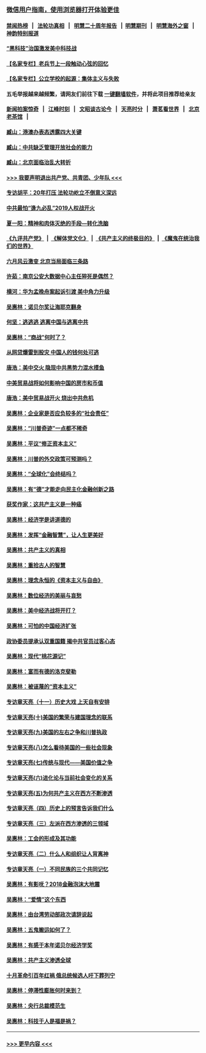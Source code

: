### [微信用户指南，使用浏览器打开体验更佳](https://github.com/gfw-breaker/banned-news1/blob/master/indexes/wechat-guide.md?t=0)
#### [禁闻热榜](热点新闻.md?t=0)  &nbsp;&nbsp;|&nbsp;&nbsp; [法轮功真相](https://github.com/gfw-breaker/truth/blob/master/README.md?t=0) &nbsp;&nbsp;|&nbsp;&nbsp; [明慧二十周年报告](https://github.com/gfw-breaker/mh-reports/blob/master/README.md?t=0) &nbsp;&nbsp;|&nbsp;&nbsp;[明慧期刊](https://github.com/gfw-breaker/mh-qikan) &nbsp;&nbsp;|&nbsp;&nbsp; [明慧海外之窗](https://github.com/gfw-breaker/mh-news/blob/master/README.md?t=0) &nbsp;&nbsp;|&nbsp;&nbsp; [神韵特别报道](https://github.com/gfw-breaker/mh-news/blob/master/shenyun.md?t=0)
#### [“黑科技”治国激发美中科技战](../pages/nsc423/n11638056.md?t=02050144) 
#### [【名家专栏】老兵节上一段触动心弦的回忆](../pages/nsc423/n11646016.md?t=02050144) 
#### [【名家专栏】公立学校的起源：集体主义与失败](../pages/nsc423/n11601833.md?t=02050144) 
#### 五毛举报越来越频繁，请网友们前往下载 [一键翻墙软件](https://github.com/gfw-breaker/ssr-accounts)，并将此项目推荐给亲友
#### [新闻拍案惊奇](https://github.com/gfw-breaker/banned-news1/blob/master/pages/link4.md) &nbsp;&nbsp;|&nbsp;&nbsp; [江峰时刻](https://github.com/gfw-breaker/banned-news1/blob/master/pages/link4.md) &nbsp;&nbsp;|&nbsp;&nbsp; [文昭谈古论今](https://github.com/gfw-breaker/banned-news1/blob/master/pages/link4.md) &nbsp;&nbsp;|&nbsp;&nbsp; [天亮时分](https://github.com/gfw-breaker/banned-news1/blob/master/pages/link4.md) &nbsp;&nbsp;|&nbsp;&nbsp; [萧茗看世界](https://github.com/gfw-breaker/banned-news1/blob/master/pages/link4.md) &nbsp;&nbsp;|&nbsp;&nbsp; [北京老茶馆](https://github.com/gfw-breaker/banned-news1/blob/master/pages/link4.md) &nbsp;&nbsp;|&nbsp;&nbsp; 
#### [臧山：港澳办表态透露四大关键](../pages/nsc423/n11421628.md?t=02050144) 
#### [臧山：中共缺乏管理开放社会的能力](../pages/nsc423/n11407457.md?t=02050144) 
#### [臧山：北京面临治乱大转折](../pages/nsc423/n11406895.md?t=02050144) 
#### [>>> 我要声明退出共产党、共青团、少年队 <<<](https://github.com/begood0513/goodnews/blob/master/quit/letter.md) 
#### [专访胡平：20年打压 法轮功屹立不倒意义深远](../pages/nsc423/n11398800.md?t=02050144) 
#### [中共最怕“逢九必乱”2019人权战开火](../pages/nsc423/n11385248.md?t=02050144) 
#### [夏一阳：精神和肉体灭绝的手段—转化洗脑](../pages/nsc423/n11368250.md?t=02050144) 
#### [《九评共产党》](https://github.com/begood0513/9ping.md/blob/master/README.md) &nbsp;|&nbsp; [《解体党文化》](../../../../jtdwh.md/blob/master/README.md)  &nbsp;|&nbsp; [《共产主义的终极目的》](../../../../gczydzjmd.md/blob/master/README.md) &nbsp;|&nbsp; [《魔鬼在统治我们的世界》](../../../../mgztzwmdsj.md/blob/master/README.md) 
#### [六月风云激变 北京当局面临三条路](../pages/nsc423/n11313668.md?t=02050144) 
#### [许茹：南京公安大数据中心主任猝死是偶然？](../pages/nsc423/n11064744.md?t=02050144) 
#### [横河：华为孟晚舟案起诉引渡 美中角力升级](../pages/nsc423/n11027230.md?t=02050144) 
#### [吴惠林：诺贝尔奖让海耶克翻身](../pages/nsc423/n10890049.md?t=02050144) 
#### [何坚：逃逃逃 逃离中国与逃离中共](../pages/nsc423/n10592891.md?t=02050144) 
#### [吴惠林：“商战”何时了？](../pages/nsc423/n10573558.md?t=02050144) 
#### [从网贷爆雷到股灾 中国人的钱何处可逃](../pages/nsc423/n10572800.md?t=02050144) 
#### [唐浩：美中交火 隐现中共黑势力混水摸鱼](../pages/nsc423/n10544040.md?t=02050144) 
#### [中美贸易战将如何影响中国的房市和币值](../pages/nsc423/n10543697.md?t=02050144) 
#### [唐浩：美中贸易战开火 烧出中共危机](../pages/nsc423/n10540126.md?t=02050144) 
#### [吴惠林：企业家是否应负较多的“社会责任”](../pages/nsc423/n10535022.md?t=02050144) 
#### [吴惠林：“川普奇迹”一点都不稀奇](../pages/nsc423/n10512808.md?t=02050144) 
#### [吴惠林：平议“修正资本主义”](../pages/nsc423/n10495724.md?t=02050144) 
#### [吴惠林：川普的外交政策可预测吗？](../pages/nsc423/n10462387.md?t=02050144) 
#### [吴惠林：“全球化”会终结吗？](../pages/nsc423/n10452838.md?t=02050144) 
#### [吴惠林：有“德”才能走向民主化金融创新之路](../pages/nsc423/n10432292.md?t=02050144) 
#### [获奖作家：这共产主义是一种癌](../pages/nsc423/n10431541.md?t=02050144) 
#### [吴惠林：经济学是讲道德的](../pages/nsc423/n10398014.md?t=02050144) 
#### [吴惠林：发挥“金融智慧”，让人生更美好](../pages/nsc423/n10375019.md?t=02050144) 
#### [吴惠林：共产主义的真相](../pages/nsc423/n10351394.md?t=02050144) 
#### [吴惠林：重拾古人的智慧](../pages/nsc423/n10337691.md?t=02050144) 
#### [吴惠林：理念永恒的《资本主义与自由》](../pages/nsc423/n10316274.md?t=02050144) 
#### [吴惠林：数位经济的美丽与哀愁](../pages/nsc423/n10292946.md?t=02050144) 
#### [吴惠林：美中经济战将开打？](../pages/nsc423/n10258825.md?t=02050144) 
#### [吴惠林：可怕的中国经济扩张](../pages/nsc423/n10219147.md?t=02050144) 
#### [政协委员提承认双重国籍 揭中共官员过客心态](../pages/nsc423/n10208809.md?t=02050144) 
#### [吴惠林：现代“桃花源记”](../pages/nsc423/n10185234.md?t=02050144) 
#### [吴惠林：富而有德的洛克斐勒](../pages/nsc423/n10142264.md?t=02050144) 
#### [吴惠林：被诬蔑的“资本主义”](../pages/nsc423/n10124816.md?t=02050144) 
#### [专访章天亮（十一）历史大戏 上天自有安排](../pages/nsc423/n10094905.md?t=02050144) 
#### [专访章天亮(十)美国的繁荣与建国理念的联系](../pages/nsc423/n10094899.md?t=02050144) 
#### [专访章天亮(九)美国的左右之争和川普执政](../pages/nsc423/n10094889.md?t=02050144) 
#### [专访章天亮(八)怎么看待美国的一些社会现象](../pages/nsc423/n10094857.md?t=02050144) 
#### [专访章天亮(七)传统与现代——美国价值之争](../pages/nsc423/n10093140.md?t=02050144) 
#### [专访章天亮(六)进化论与当前社会变化的关系](../pages/nsc423/n10092036.md?t=02050144) 
#### [专访章天亮(五)为何共产主义在西方不断渗透](../pages/nsc423/n10083620.md?t=02050144) 
#### [专访章天亮（四）历史上的预言告诉我们什么](../pages/nsc423/n10083606.md?t=02050144) 
#### [专访章天亮（三）左派在西方渗透的三领域](../pages/nsc423/n10081115.md?t=02050144) 
#### [吴惠林：工会的形成及其功能](../pages/nsc423/n10080633.md?t=02050144) 
#### [专访章天亮（二）什么人和组织让人背离神](../pages/nsc423/n10076637.md?t=02050144) 
#### [专访章天亮（一）不同民族的三个共同记忆](../pages/nsc423/n10074188.md?t=02050144) 
#### [吴惠林：有影呒？2018金融泡沫大地震](../pages/nsc423/n10040534.md?t=02050144) 
#### [吴惠林：“爱情”这个东西](../pages/nsc423/n10019423.md?t=02050144) 
#### [吴惠林：由台湾劳动部政次请辞说起](../pages/nsc423/n9979679.md?t=02050144) 
#### [吴惠林：五鬼搬运如何了？](../pages/nsc423/n9925338.md?t=02050144) 
#### [吴惠林：有感于本年诺贝尔经济学奖](../pages/nsc423/n9871883.md?t=02050144) 
#### [吴惠林：共产主义渗透全球](../pages/nsc423/n9812748.md?t=02050144) 
#### [十月革命引百年红祸 俄总统候选人吁下葬列宁](../pages/nsc423/n9810182.md?t=02050144) 
#### [吴惠林：停滞性膨胀何时来到？](../pages/nsc423/n9764136.md?t=02050144) 
#### [吴惠林：央行总裁模范生](../pages/nsc423/n9728134.md?t=02050144) 
#### [吴惠林：科技于人是福是祸？](../pages/nsc423/n9672982.md?t=02050144) 

----
#### [ >>> 更早内容 <<< ](../indexes/nsc423-earlier.md)
